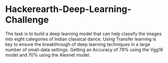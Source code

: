 # Hackerearth-Deep-Learning-Challenge
The task is to build a deep learning model that can help classify the images into eight categories of Indian classical dance. Using Transfer learning is key to ensure the breakthrough of deep learning techniques in a large number of small-data settings. Getting an Accuracy of 79% using the Vgg16 model and 70% using the Alexnet model.
